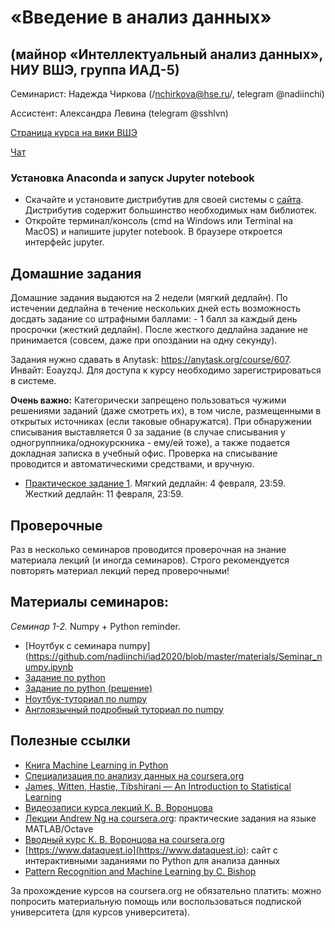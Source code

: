 # «Введение в анализ данных»
## (майнор «Интеллектуальный анализ данных», НИУ ВШЭ, группа ИАД-5)

Семинарист: Надежда Чиркова (/nchirkova@hse.ru/, telegram @nadiinchi)

Ассистент: Александра Левина (telegram @sshlvn)

[Страница курса на вики ВШЭ](http://tiny.cc/jw3ziz)

[Чат](http://tiny.cc/iad5_2020)

### Установка Anaconda и запуск Jupyter notebook
* Скачайте и установите дистрибутив для своей системы с [сайта](https://www.anaconda.com/download/). Дистрибутив содержит большинство необходимых нам библиотек.
* Откройте терминал/консоль (cmd на Windows или Terminal на MacOS) и напишите jupyter notebook. В браузере откроется интерфейс jupyter.

## Домашние задания
Домашние задания выдаются на 2 недели (мягкий дедлайн). По истечении дедлайна в течение нескольких дней есть возможность досдать задание со штрафными баллами: - 1 балл за каждый день просрочки (жесткий дедлайн). После жесткого дедлайна задание не принимается (совсем, даже при опоздании на одну секунду).

Задания нужно сдавать в Anytask: https://anytask.org/course/607. Инвайт: EoayzqJ. Для доступа к курсу необходимо зарегистрироваться в системе.

__Очень важно:__ Категорически запрещено пользоваться чужими решениями заданий (даже смотреть их), в том числе, размещенными в открытых источниках (если таковые обнаружатся). При обнаружении списывания выставляется 0 за задание (в случае списывания у одногруппника/однокурскника - ему/ей тоже), а также подается докладная записка в учебный офис. Проверка на списывание проводится и автоматическими средствами, и вручную.

* [Практическое задание 1](https://github.com/nadiinchi/iad2020/blob/master/materials/hw_sem1.ipynb). Мягкий дедлайн: 4 февраля, 23:59. Жесткий дедлайн: 11 февраля, 23:59.

## Проверочные
Раз в несколько семинаров проводится проверочная на знание материала лекций (и иногда семинаров). Строго рекомендуется повторять материал лекций перед проверочными!

## Материалы семинаров:
*Семинар 1-2.* Numpy + Python reminder.
* [Ноутбук с семинара numpy](https://github.com/nadiinchi/iad2020/blob/master/materials/Seminar_numpy.ipynb
* [Задание по python](https://github.com/nadiinchi/iad2020/blob/master/materials/sem1_python.ipynb)
* [Задание по python (решение)](https://github.com/nadiinchi/iad2020/blob/master/materials/sem1_python_solution.ipynb)
* [Ноутбук-туториал по numpy](https://github.com/nadiinchi/HSE_minor_DataAnalysis_seminars_iad16/blob/master/materials/Sem2_NumPy.ipynb)
* [Англоязычный подробный туториал по numpy](http://nbviewer.jupyter.org/github/Atlas7/scipy-tentative-numpy-tutorials/blob/master/tentative-numpy-tutorial.ipynb)



## Полезные ссылки
* [Книга Machine Learning in Python](http://books.tarsoit.com/Python%20Machine%20Learning.pdf)
* [Специализация по анализу данных на coursera.org](https://ru.coursera.org/specializations/machine-learning-data-analysis)
* [James, Witten, Hastie, Tibshirani — An Introduction to Statistical Learning](http://www-bcf.usc.edu/~gareth/ISL/ISLR%20Sixth%20Printing.pdf)
* [Видеозаписи курса лекций К. В. Воронцова](https://yandexdataschool.ru/edu-process/courses/machine-learning)
* [Лекции Andrew Ng на coursera.org](https://www.coursera.org/learn/machine-learning): практические задания на языке MATLAB/Octave
* [Вводный курс К. В. Воронцова на coursera.org](https://www.coursera.org/learn/introduction-machine-learning)
* [https://www.dataquest.io](https://www.dataquest.io): сайт с интерактивными заданиями по Python для анализа данных
* [Pattern Recognition and Machine Learning by C. Bishop](http://www.rmki.kfki.hu/~banmi/elte/Bishop%20-%20Pattern%20Recognition%20and%20Machine%20Learning.pdf)

За прохождение курсов на coursera.org не обязательно платить: можно попросить материальную помощь или воспользоваться подпиской университета (для курсов университета).

